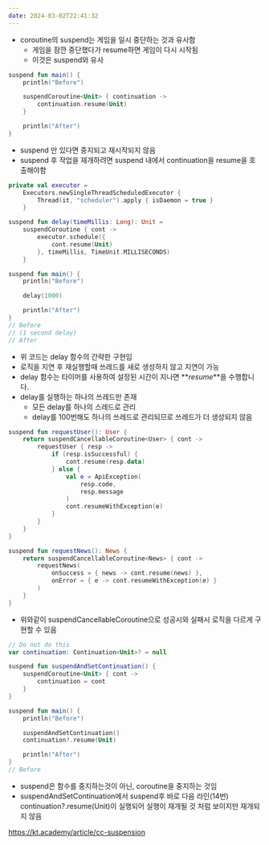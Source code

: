 ```yaml
---
date: 2024-03-02T22:41:32
---
```

- coroutine의 suspend는 게임을 일시 중단하는 것과 유사함
	- 게임을 잠깐 중단했다가 resume하면 게임이 다시 시작됨
	- 이것은 suspend와 유사

```kotlin
suspend fun main() {
    println("Before")

    suspendCoroutine<Unit> { continuation ->
        continuation.resume(Unit)
    }

    println("After")
}
```
- suspend 만 있다면 중지되고 재시작되지 않음
- suspend 후 작업을 재개하려면 suspend 내에서 continuation을 resume을 호출해야함

```kotlin
private val executor =
    Executors.newSingleThreadScheduledExecutor {
        Thread(it, "scheduler").apply { isDaemon = true }
    }

suspend fun delay(timeMillis: Long): Unit =
    suspendCoroutine { cont ->
        executor.schedule({
            cont.resume(Unit)
        }, timeMillis, TimeUnit.MILLISECONDS)
    }

suspend fun main() {
    println("Before")

    delay(1000)

    println("After")
}
// Before
// (1 second delay)
// After
```
- 위 코드는 delay 함수의 간략한 구현임
- 로직을 지연 후  재실행할때 쓰레드를 새로 생성하지 않고 지연이 가능
- delay 함수는 타이머를 사용하여 설정된 시간이 지나면 **_resume_**을 수행합니다.
- delay를 실행하는 하나의 쓰레드만 존재
	- 모든 delay를 하나의 스레드로 관리
	- delay를 100번해도 하나의 쓰레드로 관리되므로 쓰레드가 더 생성되지 않음

```kotlin
suspend fun requestUser(): User {
    return suspendCancellableCoroutine<User> { cont ->
        requestUser { resp ->
            if (resp.isSuccessful) {
                cont.resume(resp.data)
            } else {
                val e = ApiException(
                    resp.code,
                    resp.message
                )
                cont.resumeWithException(e)
            }
        }
    }
}

suspend fun requestNews(): News {
    return suspendCancellableCoroutine<News> { cont ->
        requestNews(
            onSuccess = { news -> cont.resume(news) },
            onError = { e -> cont.resumeWithException(e) }
        )
    }
}
```

- 위와같이 suspendCancellableCoroutine으로 성공시와 실패시 로직을 다르게 구현할 수 있음

```kotlin
// Do not do this
var continuation: Continuation<Unit>? = null

suspend fun suspendAndSetContinuation() {
    suspendCoroutine<Unit> { cont ->
        continuation = cont
    }
}

suspend fun main() {
    println("Before")

    suspendAndSetContinuation()
    continuation?.resume(Unit)

    println("After")
}
// Before
```
- suspend은 함수를 중지하는것이 아닌, coroutine을 중지하는 것임
- suspendAndSetContinuation에서 suspend후 바로 다음 라인(14번) continuation?.resume(Unit)이 실행되어 실행이 재개될 것 처럼 보이지만 재개되지 않음

https://kt.academy/article/cc-suspension